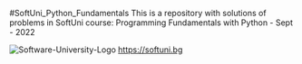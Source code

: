 #SoftUni_Python_Fundamentals
This is a repository with solutions of problems in SoftUni course: Programming Fundamentals with Python - Sept - 2022

![Software-University-Logo](https://user-images.githubusercontent.com/114501449/192723518-5e02d953-c626-4adf-a895-3659066cbcb6.png)
 https://softuni.bg
